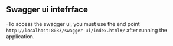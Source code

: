 ## Swagger ui intefrface
-To access the swagger ui, you must use the end point `http://localhost:8083/swagger-ui/index.html#/` after running the application.
